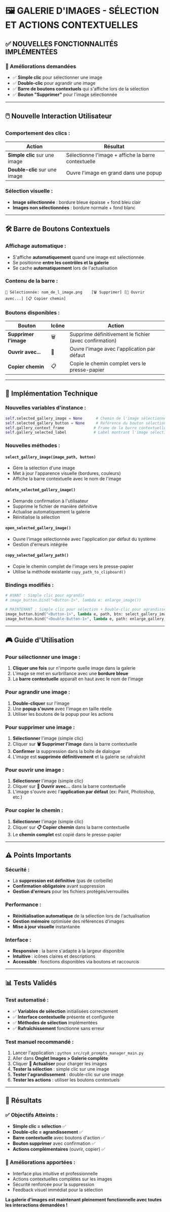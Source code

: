 # 🖼️ GALERIE D'IMAGES - SÉLECTION ET ACTIONS CONTEXTUELLES

## ✅ NOUVELLES FONCTIONNALITÉS IMPLÉMENTÉES

### 🎯 Améliorations demandées
- ✅ **Simple clic** pour sélectionner une image
- ✅ **Double-clic** pour agrandir une image
- ✅ **Barre de boutons contextuels** qui s'affiche lors de la sélection
- ✅ **Bouton "Supprimer"** pour l'image sélectionnée

---

## 🖱️ Nouvelle Interaction Utilisateur

### **Comportement des clics :**

| Action | Résultat |
|--------|----------|
| **Simple clic** sur une image | Sélectionne l'image + affiche la barre contextuelle |
| **Double-clic** sur une image | Ouvre l'image en grand dans une popup |

### **Sélection visuelle :**
- **Image sélectionnée** : bordure bleue épaisse + fond bleu clair
- **Images non sélectionnées** : bordure normale + fond blanc

---

## 🛠️ Barre de Boutons Contextuels

### **Affichage automatique :**
- S'affiche **automatiquement** quand une image est sélectionnée
- Se positionne **entre les contrôles et la galerie**
- Se cache **automatiquement** lors de l'actualisation

### **Contenu de la barre :**

```
📸 Sélectionnée: nom_de_l_image.png    [🗑️ Supprimer] [📁 Ouvrir avec...] [📋 Copier chemin]
```

### **Boutons disponibles :**

| Bouton | Icône | Action |
|--------|-------|--------|
| **Supprimer l'image** | 🗑️ | Supprime définitivement le fichier (avec confirmation) |
| **Ouvrir avec...** | 📁 | Ouvre l'image avec l'application par défaut |
| **Copier chemin** | 📋 | Copie le chemin complet vers le presse-papier |

---

## 🔧 Implémentation Technique

### **Nouvelles variables d'instance :**
```python
self.selected_gallery_image = None      # Chemin de l'image sélectionnée
self.selected_gallery_button = None     # Référence du bouton sélectionné
self.gallery_context_frame             # Frame de la barre contextuelle
self.gallery_selected_label            # Label montrant l'image sélectionnée
```

### **Nouvelles méthodes :**

#### **`select_gallery_image(image_path, button)`**
- Gère la sélection d'une image
- Met à jour l'apparence visuelle (bordures, couleurs)
- Affiche la barre contextuelle avec le nom de l'image

#### **`delete_selected_gallery_image()`**
- Demande confirmation à l'utilisateur
- Supprime le fichier de manière définitive
- Actualise automatiquement la galerie
- Réinitialise la sélection

#### **`open_selected_gallery_image()`**
- Ouvre l'image sélectionnée avec l'application par défaut du système
- Gestion d'erreurs intégrée

#### **`copy_selected_gallery_path()`**
- Copie le chemin complet de l'image vers le presse-papier
- Utilise la méthode existante `copy_path_to_clipboard()`

### **Bindings modifiés :**
```python
# AVANT : Simple clic pour agrandir
# image_button.bind("<Button-1>", lambda e: enlarge_image())

# MAINTENANT : Simple clic pour sélection + Double-clic pour agrandissement
image_button.bind("<Button-1>", lambda e, path, btn: select_gallery_image(path, btn))
image_button.bind("<Double-Button-1>", lambda e, path: enlarge_gallery_image(path))
```

---

## 🎮 Guide d'Utilisation

### **Pour sélectionner une image :**
1. **Cliquer une fois** sur n'importe quelle image dans la galerie
2. L'image se met en surbrillance avec une **bordure bleue**
3. La **barre contextuelle** apparaît en haut avec le nom de l'image

### **Pour agrandir une image :**
1. **Double-cliquer** sur l'image
2. Une **popup s'ouvre** avec l'image en taille réelle
3. Utiliser les boutons de la popup pour les actions

### **Pour supprimer une image :**
1. **Sélectionner** l'image (simple clic)
2. Cliquer sur **🗑️ Supprimer l'image** dans la barre contextuelle
3. **Confirmer** la suppression dans la boîte de dialogue
4. L'image est **supprimée définitivement** et la galerie se rafraîchit

### **Pour ouvrir une image :**
1. **Sélectionner** l'image (simple clic)
2. Cliquer sur **📁 Ouvrir avec...** dans la barre contextuelle
3. L'image s'ouvre avec l'**application par défaut** (ex: Paint, Photoshop, etc.)

### **Pour copier le chemin :**
1. **Sélectionner** l'image (simple clic)
2. Cliquer sur **📋 Copier chemin** dans la barre contextuelle
3. Le **chemin complet** est copié dans le presse-papier

---

## ⚠️ Points Importants

### **Sécurité :**
- La **suppression est définitive** (pas de corbeille)
- **Confirmation obligatoire** avant suppression
- **Gestion d'erreurs** pour les fichiers protégés/verrouillés

### **Performance :**
- **Réinitialisation automatique** de la sélection lors de l'actualisation
- **Gestion mémoire** optimisée des références d'images
- **Mise à jour visuelle** instantanée

### **Interface :**
- **Responsive** : la barre s'adapte à la largeur disponible
- **Intuitive** : icônes claires et descriptions
- **Accessible** : fonctions disponibles via boutons et raccourcis

---

## 📊 Tests Validés

### **Test automatisé :**
- ✅ **Variables de sélection** initialisées correctement
- ✅ **Interface contextuelle** présente et configurée
- ✅ **Méthodes de sélection** implémentées
- ✅ **Rafraîchissement** fonctionne sans erreur

### **Test manuel recommandé :**
1. Lancer l'application : `python src/cy8_prompts_manager_main.py`
2. Aller dans **Onglet Images > Galerie complète**
3. Cliquer **🔄 Actualiser** pour charger les images
4. **Tester la sélection** : simple clic sur une image
5. **Tester l'agrandissement** : double-clic sur une image
6. **Tester les actions** : utiliser les boutons contextuels

---

## 🎉 Résultats

### **✅ Objectifs Atteints :**
- **Simple clic = sélection** ✅
- **Double-clic = agrandissement** ✅
- **Barre contextuelle** avec boutons d'action ✅
- **Bouton supprimer** avec confirmation ✅
- **Actions complémentaires** (ouvrir, copier) ✅

### **🚀 Améliorations apportées :**
- Interface plus intuitive et professionnelle
- Actions contextuelles complètes sur les images
- Sécurité renforcée pour la suppression
- Feedback visuel immédiat pour la sélection

**La galerie d'images est maintenant pleinement fonctionnelle avec toutes les interactions demandées !**
